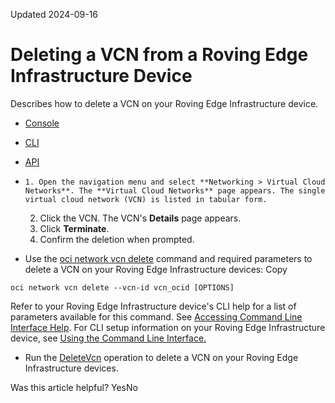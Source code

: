 Updated 2024-09-16
# Deleting a VCN from a Roving Edge Infrastructure Device
Describes how to delete a VCN on your Roving Edge Infrastructure device.
  * [Console](https://docs.oracle.com/en-us/iaas/Content/Rover/Network/VCN/delete_vcn.htm)
  * [CLI](https://docs.oracle.com/en-us/iaas/Content/Rover/Network/VCN/delete_vcn.htm)
  * [API](https://docs.oracle.com/en-us/iaas/Content/Rover/Network/VCN/delete_vcn.htm)


  *     1. Open the navigation menu and select **Networking > Virtual Cloud Networks**. The **Virtual Cloud Networks** page appears. The single virtual cloud network (VCN) is listed in tabular form.
    2. Click the VCN. The VCN's **Details** page appears.
    3. Click **Terminate**.
    4. Confirm the deletion when prompted.
  * Use the [oci network vcn delete](https://docs.oracle.com/iaas/tools/oci-cli/latest/oci_cli_docs/cmdref/network/vcn/delete.html) command and required parameters to delete a VCN on your Roving Edge Infrastructure devices:
Copy
```
oci network vcn delete --vcn-id vcn_ocid [OPTIONS]
```

Refer to your Roving Edge Infrastructure device's CLI help for a list of parameters available for this command. See [Accessing Command Line Interface Help](https://docs.oracle.com/en-us/iaas/Content/Rover/Access/cli_install.htm#CLIAccessHelp).
For CLI setup information on your Roving Edge Infrastructure device, see [Using the Command Line Interface.](https://docs.oracle.com/en-us/iaas/Content/Rover/Access/cli_install.htm#CLI "Describes how to use the Command Line Interface to access a a Roving Edge Infrastructure device.")
  * Run the [DeleteVcn](https://docs.oracle.com/iaas/api/#/en/iaas/latest/Vcn/DeleteVcn) operation to delete a VCN on your Roving Edge Infrastructure devices.


Was this article helpful?
YesNo

